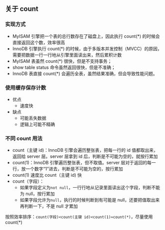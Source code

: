## 关于 count

### 实现方式

- MyISAM 引擎把一个表的总行数存在了磁盘上，因此执行 count(*) 的时候会直接返回这个数，效率很高
- InnoDB 引擎执行 count(*) 的时候，由于多版本并发控制（MVCC）的原因，需要把数据一行一行地从引擎里面读出来，然后累积计数
- MyISAM 表虽然 count(*) 很快，但是不支持事务；
- show table status 命令虽然返回很快，但是不准确；
- InnoDB 表直接 count(*) 会遍历全表，虽然结果准确，但会导致性能问题。

### 使用缓存保存计数

- 优点
    - 速度快
- 缺点
    - 可能丢失数据
    - 逻辑上可能不精确

### 不同 count 用法

- count（主键 id)：InnoDB 引擎会遍历整张表，把每一行的 id 值都取出来，返回给 server 层。server 层拿到 id 后，判断是不可能为空的，就按行累加
- count(1)：InnoDB 引擎遍历整张表，但不取值。server 层对于返回的每一行，放一个数字“1”进去，判断是不可能为空的，按行累加
- count(1) 速度比 count（主键 id) 快
- count（字段）：
    - 如果字段定义为`not null`，一行行地从记录里面读出这个字段，判断不能为 null，按行累加
    - 如果字段允许为`null`，执行的时候判断到有可能是 null，还要把值取出来再判断一下，不是 null 才累加

按照效率排序：`count(字段)<count(主键 id)<count(1)≈count(*)`，尽量使用 count(*)
